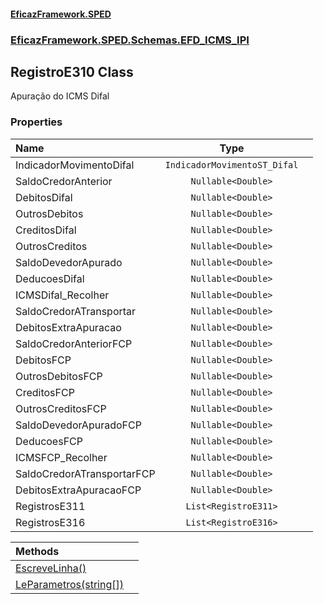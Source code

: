 #### [EficazFramework.SPED](EficazFrameworkSPED.md 'EficazFramework SPED')
### [EficazFramework.SPED.Schemas.EFD_ICMS_IPI](EficazFramework.SPED.Schemas.EFD_ICMS_IPI.md 'EficazFramework.SPED.Schemas.EFD_ICMS_IPI')

## RegistroE310 Class

Apuração do ICMS Difal
### Properties

| Name | Type | |
| :--- | :---: | :--- |
| IndicadorMovimentoDifal | `IndicadorMovimentoST_Difal` |  |
| SaldoCredorAnterior | `Nullable<Double>` |  |
| DebitosDifal | `Nullable<Double>` |  |
| OutrosDebitos | `Nullable<Double>` |  |
| CreditosDifal | `Nullable<Double>` |  |
| OutrosCreditos | `Nullable<Double>` |  |
| SaldoDevedorApurado | `Nullable<Double>` |  |
| DeducoesDifal | `Nullable<Double>` |  |
| ICMSDifal_Recolher | `Nullable<Double>` |  |
| SaldoCredorATransportar | `Nullable<Double>` |  |
| DebitosExtraApuracao | `Nullable<Double>` |  |
| SaldoCredorAnteriorFCP | `Nullable<Double>` |  |
| DebitosFCP | `Nullable<Double>` |  |
| OutrosDebitosFCP | `Nullable<Double>` |  |
| CreditosFCP | `Nullable<Double>` |  |
| OutrosCreditosFCP | `Nullable<Double>` |  |
| SaldoDevedorApuradoFCP | `Nullable<Double>` |  |
| DeducoesFCP | `Nullable<Double>` |  |
| ICMSFCP_Recolher | `Nullable<Double>` |  |
| SaldoCredorATransportarFCP | `Nullable<Double>` |  |
| DebitosExtraApuracaoFCP | `Nullable<Double>` |  |
| RegistrosE311 | `List<RegistroE311>` |  |
| RegistrosE316 | `List<RegistroE316>` |  |

| Methods | |
| :--- | :--- |
| [EscreveLinha()](EficazFramework.SPED.Schemas.EFD_ICMS_IPI/RegistroE310/EscreveLinha().md 'EficazFramework.SPED.Schemas.EFD_ICMS_IPI.RegistroE310.EscreveLinha()') | |
| [LeParametros(string[])](EficazFramework.SPED.Schemas.EFD_ICMS_IPI/RegistroE310/LeParametros(string[]).md 'EficazFramework.SPED.Schemas.EFD_ICMS_IPI.RegistroE310.LeParametros(string[])') | |
